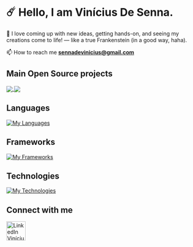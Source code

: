 # ☄️ Hello, I am Vinícius De Senna.

💙 I love coming up with new ideas, getting hands-on, and seeing my creations come to life! — like a true Frankenstein (in a good way, haha).

📫 How to reach me **sennadevinicius@gmail.com**

## Main Open Source projects
<a href="https://github.com/ViniciusDeSenna/asaas-sdk-java">
  <img align="center" src="https://github-readme-stats.vercel.app/api/pin/?username=ViniciusDeSenna&repo=asaas-sdk-java&theme=tokyonight&hide_border=true" />
</a>
<a href="https://github.com/ViniciusDeSenna/ailos-sdk-php">
  <img align="center" src="https://github-readme-stats.vercel.app/api/pin/?username=ViniciusDeSenna&repo=ailos-sdk-php&theme=tokyonight&hide_border=true" />
</a>

## Languages
[![My Languages](https://skillicons.dev/icons?i=java,php,dart,js)](https://skillicons.dev)

## Frameworks
[![My Frameworks](https://skillicons.dev/icons?i=spring,laravel,flutter,angular,typescript,tailwind)](https://skillicons.dev)

## Technologies
[![My Technologies](https://skillicons.dev/icons?i=aws,cloudflare,git,postman,mongodb,mysql)](https://skillicons.dev)

## Connect with me
<a href="https://linkedin.com/in/vinicius-de-senna" target="blank">
   <img height="50" alt="LinkedIn Vinícius de Senna" src="https://cdn.jsdelivr.net/gh/devicons/devicon@latest/icons/linkedin/linkedin-original.svg"/>
</a>
